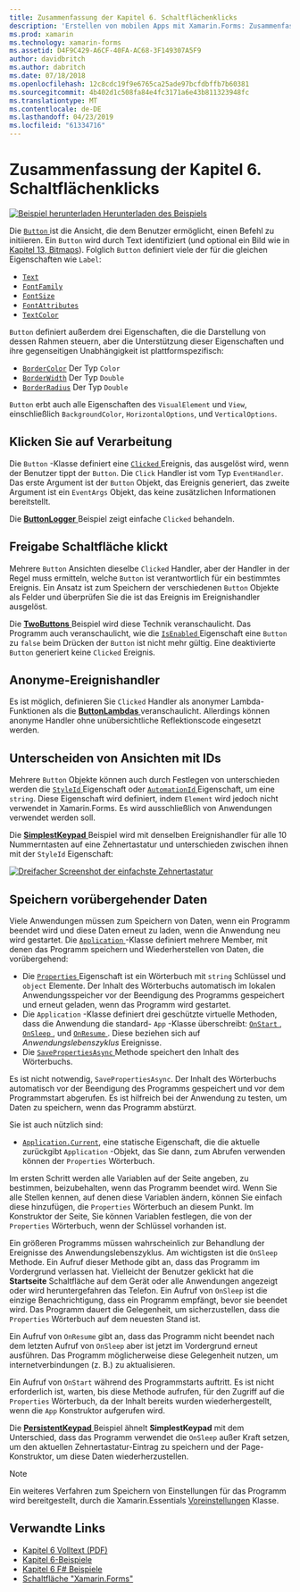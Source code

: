 ```yaml
---
title: Zusammenfassung der Kapitel 6. Schaltflächenklicks
description: 'Erstellen von mobilen Apps mit Xamarin.Forms: Zusammenfassung der Kapitel 6. Schaltflächenklicks'
ms.prod: xamarin
ms.technology: xamarin-forms
ms.assetid: D4F9C429-A6CF-40FA-AC68-3F149307A5F9
author: davidbritch
ms.author: dabritch
ms.date: 07/18/2018
ms.openlocfilehash: 12c8cdc19f9e6765ca25ade97bcfdbffb7b60381
ms.sourcegitcommit: 4b402d1c508fa84e4fc3171a6e43b811323948fc
ms.translationtype: MT
ms.contentlocale: de-DE
ms.lasthandoff: 04/23/2019
ms.locfileid: "61334716"
---
```

# <a name="summary-of-chapter-6-button-clicks"></a>Zusammenfassung der Kapitel 6. Schaltflächenklicks

[![Beispiel herunterladen](~/media/shared/download.png) Herunterladen des Beispiels](https://github.com/xamarin/xamarin-forms-book-samples/tree/master/Chapter06)

Die [ `Button` ](xref:Xamarin.Forms.Button) ist die Ansicht, die dem Benutzer ermöglicht, einen Befehl zu initiieren. Ein `Button` wird durch Text identifiziert (und optional ein Bild wie in [Kapitel 13, Bitmaps](chapter13.md)). Folglich `Button` definiert viele der für die gleichen Eigenschaften wie `Label`:

- [`Text`](xref:Xamarin.Forms.Button.Text)
- [`FontFamily`](xref:Xamarin.Forms.Button.FontFamily)
- [`FontSize`](xref:Xamarin.Forms.Button.FontSize)
- [`FontAttributes`](xref:Xamarin.Forms.Button.FontAttributes)
- [`TextColor`](xref:Xamarin.Forms.Button.TextColor)

`Button` definiert außerdem drei Eigenschaften, die die Darstellung von dessen Rahmen steuern, aber die Unterstützung dieser Eigenschaften und ihre gegenseitigen Unabhängigkeit ist plattformspezifisch:

- [`BorderColor`](xref:Xamarin.Forms.Button.BorderColor) Der Typ `Color`
- [`BorderWidth`](xref:Xamarin.Forms.Button.BorderWidth) Der Typ `Double`
- [`BorderRadius`](xref:Xamarin.Forms.Button.BorderRadius) Der Typ `Double`

`Button` erbt auch alle Eigenschaften des `VisualElement` und `View`, einschließlich `BackgroundColor`, `HorizontalOptions`, und `VerticalOptions`.

## <a name="processing-the-click"></a>Klicken Sie auf Verarbeitung

Die `Button` -Klasse definiert eine [ `Clicked` ](xref:Xamarin.Forms.Button.Clicked) Ereignis, das ausgelöst wird, wenn der Benutzer tippt der `Button`. Die `Click` Handler ist vom Typ `EventHandler`. Das erste Argument ist der `Button` Objekt, das Ereignis generiert, das zweite Argument ist ein `EventArgs` Objekt, das keine zusätzlichen Informationen bereitstellt.

Die [ **ButtonLogger** ](https://github.com/xamarin/xamarin-forms-book-samples/tree/master/Chapter06/ButtonLogger) Beispiel zeigt einfache `Clicked` behandeln.

## <a name="sharing-button-clicks"></a>Freigabe Schaltfläche klickt

Mehrere `Button` Ansichten dieselbe `Clicked` Handler, aber der Handler in der Regel muss ermitteln, welche `Button` ist verantwortlich für ein bestimmtes Ereignis. Ein Ansatz ist zum Speichern der verschiedenen `Button` Objekte als Felder und überprüfen Sie die ist das Ereignis im Ereignishandler ausgelöst.

Die [ **TwoButtons** ](https://github.com/xamarin/xamarin-forms-book-samples/tree/master/Chapter06/TwoButtons) Beispiel wird diese Technik veranschaulicht. Das Programm auch veranschaulicht, wie die [ `IsEnabled` ](xref:Xamarin.Forms.VisualElement.IsEnabled) Eigenschaft eine `Button` zu `false` beim Drücken der `Button` ist nicht mehr gültig. Eine deaktivierte `Button` generiert keine `Clicked` Ereignis.

## <a name="anonymous-event-handlers"></a>Anonyme-Ereignishandler

Es ist möglich, definieren Sie `Clicked` Handler als anonymer Lambda-Funktionen als die [ **ButtonLambdas** ](https://github.com/xamarin/xamarin-forms-book-samples/tree/master/Chapter06/ButtonLambdas) veranschaulicht. Allerdings können anonyme Handler ohne unübersichtliche Reflektionscode eingesetzt werden.

## <a name="distinguishing-views-with-ids"></a>Unterscheiden von Ansichten mit IDs

Mehrere `Button` Objekte können auch durch Festlegen von unterschieden werden die [ `StyleId` ](xref:Xamarin.Forms.Element.StyleId) Eigenschaft oder [ `AutomationId` ](xref:Xamarin.Forms.Element.AutomationId) Eigenschaft, um eine `string`. Diese Eigenschaft wird definiert, indem `Element` wird jedoch nicht verwendet in Xamarin.Forms. Es wird ausschließlich von Anwendungen verwendet werden soll.

Die [ **SimplestKeypad** ](https://github.com/xamarin/xamarin-forms-book-samples/tree/master/Chapter06/SimplestKeypad) Beispiel wird mit denselben Ereignishandler für alle 10 Nummerntasten auf eine Zehnertastatur und unterschieden zwischen ihnen mit der `StyleId` Eigenschaft:

[![Dreifacher Screenshot der einfachste Zehnertastatur](images/ch06fg04-small.png "Rechner")](images/ch06fg04-large.png#lightbox "Rechner")

## <a name="saving-transient-data"></a>Speichern vorübergehender Daten

Viele Anwendungen müssen zum Speichern von Daten, wenn ein Programm beendet wird und diese Daten erneut zu laden, wenn die Anwendung neu wird gestartet. Die [ `Application` ](xref:Xamarin.Forms.Application) -Klasse definiert mehrere Member, mit denen das Programm speichern und Wiederherstellen von Daten, die vorübergehend:

- Die [ `Properties` ](xref:Xamarin.Forms.Application.Properties) Eigenschaft ist ein Wörterbuch mit `string` Schlüssel und `object` Elemente. Der Inhalt des Wörterbuchs automatisch im lokalen Anwendungsspeicher vor der Beendigung des Programms gespeichert und erneut geladen, wenn das Programm wird gestartet.
- Die `Application` -Klasse definiert drei geschützte virtuelle Methoden, dass die Anwendung die standard- `App` -Klasse überschreibt: [ `OnStart` ](xref:Xamarin.Forms.Application.OnStart), [ `OnSleep` ](xref:Xamarin.Forms.Application.OnSleep), und [ `OnResume` ](xref:Xamarin.Forms.Application.OnResume). Diese beziehen sich auf *Anwendungslebenszyklus* Ereignisse.
- Die [ `SavePropertiesAsync` ](xref:Xamarin.Forms.Application.SavePropertiesAsync) Methode speichert den Inhalt des Wörterbuchs.

Es ist nicht notwendig, `SavePropertiesAsync`. Der Inhalt des Wörterbuchs automatisch vor der Beendigung des Programms gespeichert und vor dem Programmstart abgerufen. Es ist hilfreich bei der Anwendung zu testen, um Daten zu speichern, wenn das Programm abstürzt.

Sie ist auch nützlich sind:

- [`Application.Current`](xref:Xamarin.Forms.Application.Current), eine statische Eigenschaft, die die aktuelle zurückgibt `Application` -Objekt, das Sie dann, zum Abrufen verwenden können der `Properties` Wörterbuch.

Im ersten Schritt werden alle Variablen auf der Seite angeben, zu bestimmen, beizubehalten, wenn das Programm beendet wird. Wenn Sie alle Stellen kennen, auf denen diese Variablen ändern, können Sie einfach diese hinzufügen, die `Properties` Wörterbuch an diesem Punkt. Im Konstruktor der Seite, Sie können Variablen festlegen, die von der `Properties` Wörterbuch, wenn der Schlüssel vorhanden ist.

Ein größeren Programms müssen wahrscheinlich zur Behandlung der Ereignisse des Anwendungslebenszyklus. Am wichtigsten ist die `OnSleep` Methode. Ein Aufruf dieser Methode gibt an, dass das Programm im Vordergrund verlassen hat. Vielleicht der Benutzer geklickt hat die **Startseite** Schaltfläche auf dem Gerät oder alle Anwendungen angezeigt oder wird heruntergefahren das Telefon. Ein Aufruf von `OnSleep` ist die einzige Benachrichtigung, dass ein Programm empfängt, bevor sie beendet wird. Das Programm dauert die Gelegenheit, um sicherzustellen, dass die `Properties` Wörterbuch auf dem neuesten Stand ist.

Ein Aufruf von `OnResume` gibt an, dass das Programm nicht beendet nach dem letzten Aufruf von `OnSleep` aber ist jetzt im Vordergrund erneut ausführen. Das Programm möglicherweise diese Gelegenheit nutzen, um internetverbindungen (z. B.) zu aktualisieren.

Ein Aufruf von `OnStart` während des Programmstarts auftritt. Es ist nicht erforderlich ist, warten, bis diese Methode aufrufen, für den Zugriff auf die `Properties` Wörterbuch, da der Inhalt bereits wurden wiederhergestellt, wenn die `App` Konstruktor aufgerufen wird.

Die [ **PersistentKeypad** ](https://github.com/xamarin/xamarin-forms-book-samples/tree/master/Chapter06/PersistentKeypad) Beispiel ähnelt **SimplestKeypad** mit dem Unterschied, dass das Programm verwendet die `OnSleep` außer Kraft setzen, um den aktuellen Zehnertastatur-Eintrag zu speichern und der Page-Konstruktor, um diese Daten wiederherzustellen.

> [!NOTE]
> Ein weiteres Verfahren zum Speichern von Einstellungen für das Programm wird bereitgestellt, durch die Xamarin.Essentials [Voreinstellungen](~/essentials/preferences.md) Klasse.

## <a name="related-links"></a>Verwandte Links

- [Kapitel 6 Volltext (PDF)](https://download.xamarin.com/developer/xamarin-forms-book/XamarinFormsBook-Ch06-Apr2016.pdf)
- [Kapitel 6-Beispiele](https://github.com/xamarin/xamarin-forms-book-samples/tree/master/Chapter06)
- [Kapitel 6 F# Beispiele](https://github.com/xamarin/xamarin-forms-book-samples/tree/master/Chapter06/FS)
- [Schaltfläche "Xamarin.Forms"](~/xamarin-forms/user-interface/button.md)
